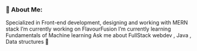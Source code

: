 ### 💫 About Me:
Specialized in Front-end development, designing and working with MERN stack
I’m currently working on FlavourFusion
I’m currently learning Fundamentals of Machine learning
Ask me about FullStack webdev , Java , Data structures 👋
